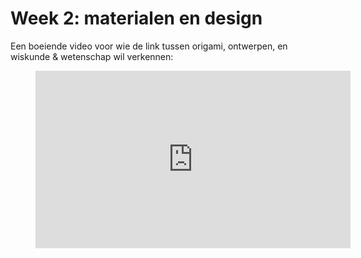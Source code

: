 # Week 2: materialen en design

Een boeiende video voor wie de link tussen origami, ontwerpen, en wiskunde & wetenschap wil verkennen:

<figure class="video_container" style="position: relative; width: 100%; height: 0; padding-bottom: 56.25%;">
  <iframe src="https://www.youtube.com/embed/NYKcOFQCeno" frameborder="0" allowfullscreen="true" style="position: absolute; top: 0; left: 0; width: 100%; height: 100%;">
  </iframe>
</figure>
